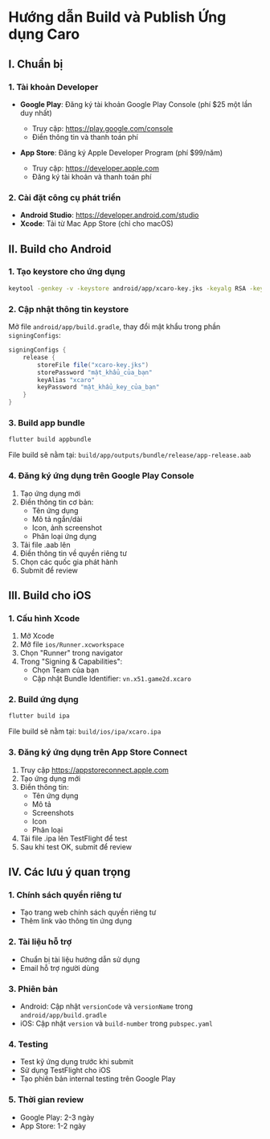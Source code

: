 # Hướng dẫn Build và Publish Ứng dụng Caro

## I. Chuẩn bị

### 1. Tài khoản Developer
- **Google Play**: Đăng ký tài khoản Google Play Console (phí $25 một lần duy nhất)
  - Truy cập: https://play.google.com/console
  - Điền thông tin và thanh toán phí

- **App Store**: Đăng ký Apple Developer Program (phí $99/năm)
  - Truy cập: https://developer.apple.com
  - Đăng ký tài khoản và thanh toán phí

### 2. Cài đặt công cụ phát triển
- **Android Studio**: https://developer.android.com/studio
- **Xcode**: Tải từ Mac App Store (chỉ cho macOS)

## II. Build cho Android

### 1. Tạo keystore cho ứng dụng
```bash
keytool -genkey -v -keystore android/app/xcaro-key.jks -keyalg RSA -keysize 2048 -validity 10000 -alias xcaro
```

### 2. Cập nhật thông tin keystore
Mở file `android/app/build.gradle`, thay đổi mật khẩu trong phần `signingConfigs`:
```gradle
signingConfigs {
    release {
        storeFile file("xcaro-key.jks")
        storePassword "mật_khẩu_của_bạn"
        keyAlias "xcaro"
        keyPassword "mật_khẩu_key_của_bạn"
    }
}
```

### 3. Build app bundle
```bash
flutter build appbundle
```
File build sẽ nằm tại: `build/app/outputs/bundle/release/app-release.aab`

### 4. Đăng ký ứng dụng trên Google Play Console
1. Tạo ứng dụng mới
2. Điền thông tin cơ bản:
   - Tên ứng dụng
   - Mô tả ngắn/dài
   - Icon, ảnh screenshot
   - Phân loại ứng dụng
3. Tải file .aab lên
4. Điền thông tin về quyền riêng tư
5. Chọn các quốc gia phát hành
6. Submit để review

## III. Build cho iOS

### 1. Cấu hình Xcode
1. Mở Xcode
2. Mở file `ios/Runner.xcworkspace`
3. Chọn "Runner" trong navigator
4. Trong "Signing & Capabilities":
   - Chọn Team của bạn
   - Cập nhật Bundle Identifier: `vn.x51.game2d.xcaro`

### 2. Build ứng dụng
```bash
flutter build ipa
```
File build sẽ nằm tại: `build/ios/ipa/xcaro.ipa`

### 3. Đăng ký ứng dụng trên App Store Connect
1. Truy cập https://appstoreconnect.apple.com
2. Tạo ứng dụng mới
3. Điền thông tin:
   - Tên ứng dụng
   - Mô tả
   - Screenshots
   - Icon
   - Phân loại
4. Tải file .ipa lên TestFlight để test
5. Sau khi test OK, submit để review

## IV. Các lưu ý quan trọng

### 1. Chính sách quyền riêng tư
- Tạo trang web chính sách quyền riêng tư
- Thêm link vào thông tin ứng dụng

### 2. Tài liệu hỗ trợ
- Chuẩn bị tài liệu hướng dẫn sử dụng
- Email hỗ trợ người dùng

### 3. Phiên bản
- Android: Cập nhật `versionCode` và `versionName` trong `android/app/build.gradle`
- iOS: Cập nhật `version` và `build-number` trong `pubspec.yaml`

### 4. Testing
- Test kỹ ứng dụng trước khi submit
- Sử dụng TestFlight cho iOS
- Tạo phiên bản internal testing trên Google Play

### 5. Thời gian review
- Google Play: 2-3 ngày
- App Store: 1-2 ngày 